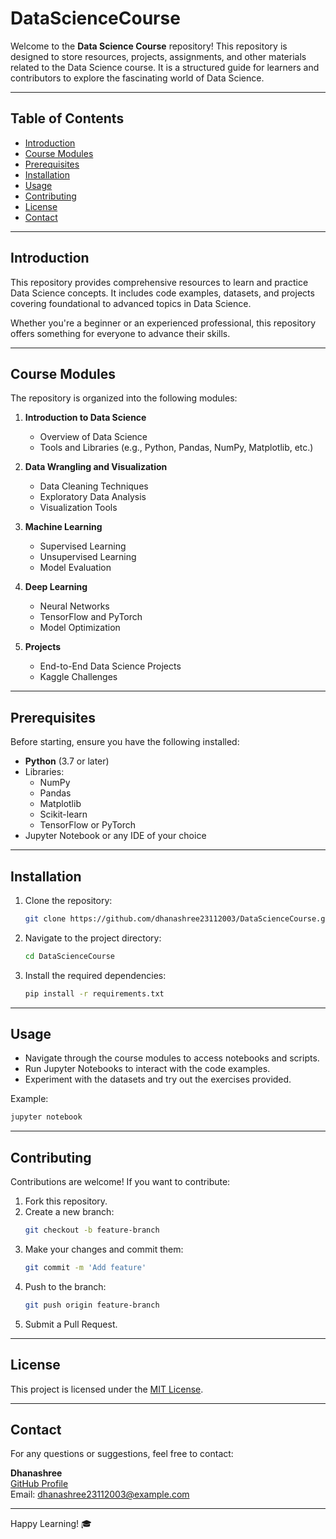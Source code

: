 # DataScienceCourse

Welcome to the **Data Science Course** repository! This repository is designed to store resources, projects, assignments, and other materials related to the Data Science course. It is a structured guide for learners and contributors to explore the fascinating world of Data Science.

---

## Table of Contents

- [Introduction](#introduction)
- [Course Modules](#course-modules)
- [Prerequisites](#prerequisites)
- [Installation](#installation)
- [Usage](#usage)
- [Contributing](#contributing)
- [License](#license)
- [Contact](#contact)

---

## Introduction

This repository provides comprehensive resources to learn and practice Data Science concepts. It includes code examples, datasets, and projects covering foundational to advanced topics in Data Science.

Whether you're a beginner or an experienced professional, this repository offers something for everyone to advance their skills.

---

## Course Modules

The repository is organized into the following modules:

1. **Introduction to Data Science**  
   - Overview of Data Science
   - Tools and Libraries (e.g., Python, Pandas, NumPy, Matplotlib, etc.)

2. **Data Wrangling and Visualization**  
   - Data Cleaning Techniques
   - Exploratory Data Analysis
   - Visualization Tools

3. **Machine Learning**  
   - Supervised Learning
   - Unsupervised Learning
   - Model Evaluation

4. **Deep Learning**  
   - Neural Networks
   - TensorFlow and PyTorch
   - Model Optimization

5. **Projects**  
   - End-to-End Data Science Projects
   - Kaggle Challenges

---

## Prerequisites

Before starting, ensure you have the following installed:

- **Python** (3.7 or later)
- Libraries: 
  - NumPy
  - Pandas
  - Matplotlib
  - Scikit-learn
  - TensorFlow or PyTorch
- Jupyter Notebook or any IDE of your choice

---

## Installation

1. Clone the repository:
   ```bash
   git clone https://github.com/dhanashree23112003/DataScienceCourse.git
   ```
2. Navigate to the project directory:
   ```bash
   cd DataScienceCourse
   ```
3. Install the required dependencies:
   ```bash
   pip install -r requirements.txt
   ```

---

## Usage

- Navigate through the course modules to access notebooks and scripts.
- Run Jupyter Notebooks to interact with the code examples.
- Experiment with the datasets and try out the exercises provided.

Example:
```bash
jupyter notebook
```

---

## Contributing

Contributions are welcome! If you want to contribute:

1. Fork this repository.
2. Create a new branch:
   ```bash
   git checkout -b feature-branch
   ```
3. Make your changes and commit them:
   ```bash
   git commit -m 'Add feature'
   ```
4. Push to the branch:
   ```bash
   git push origin feature-branch
   ```
5. Submit a Pull Request.

---

## License

This project is licensed under the [MIT License](LICENSE).

---

## Contact

For any questions or suggestions, feel free to contact:

**Dhanashree**  
[GitHub Profile](https://github.com/dhanashree23112003)  
Email: [dhanashree23112003@example.com](mailto:dhanashree23112003@example.com)

---

Happy Learning! 🎓
